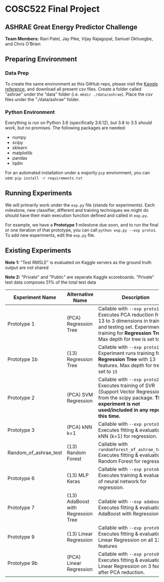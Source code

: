 # COSC522 Final Project
## ASHRAE Great Energy Predictor Challenge

**Team Members:** Ravi Patel, Jay Pike, Vijay Rajagopal, Samuel Okhuegbe, and Chris O’Brien

## Preparing Environment

### Data Prep

To create the same environment as this GitHub repo, please visit the [Kaggle reference](https://www.kaggle.com/c/ashrae-energy-prediction/data?select=train.csv), and download all present csv files. Create a folder called "ashrae" under the "data" folder (i.e. `mkdir ./data/ashrae`). Place the csv files under the "./data/ashrae" folder.

### Python Environment

Everything is run on Python 3.6 (specifically 3.6.12), but 3.8 to 3.5 _should_ work, but no promises. The following packages are needed:

* numpy
* scipy
* sklearn
* matplotlib
* pandas
* tqdm

For an automated installation under a majority `pip` environment, you can use: `pip install -r requirements.txt`

## Running Experiments

We will primarily work under the `exp.py` file (stands for experiments). Each milestone, new classifier, different and training techniques we might do should have their main execution function defined and called in `exp.py`. 

For example, we have a **Prototype 1** milestone due soon, and to run the final or one iteration of that prototype, you can call `python exp.py --exp proto1`. To add new experiments, edit the `exp.py` file.

## Existing Experiments

**Note 1:** "Test RMSLE" is evaluated on Kaggle servers as the ground truth output are not shared

**Note 2:** "Private" and "Public" are seperate Kaggle scoreboards. "Private" test data composes 51% of the total test data

| Experiment Name | Alternative Name  | Description | Validation RMSLE | R2 Score | Test RMSLE (Private/Public) |
| ----------- | ------------ | ----------- | ---------- | ---------- | ---------- |
| Prototype 1  |  (PCA) Regression Tree  | Callable with `--exp proto1`. Executes PCA reduction from 13 to 3 dimensions in training and testing set. Experiment runs training for **Regression Tree**. Max depth for tree is set to `15`       | 1.847 | 0.34399 | 2.439/2.215 |
| Prototype 1b  |  (13) Regression Tree  | Callable with `--exp proto1b`. Experiment runs training for **Regression Tree** with 13 features. Max depth for tree is set to `15`       | 1.337 | 0.94611 | 1.829/1.502 |
| Prototype 2 |  (PCA) SVM Regression  | Callable with `--exp proto2`. Executes training of SVR (Support Vector Regression) from the scipy package. **This experiment is not used/included in any reports at this time.**        | N/A | N/A |N/A |
| Prototype 3 |  (PCA) kNN k=1  | Callable with `--exp proto3`. Executes fitting & evaluation of kNN (k=1) for regression. | 1.5 | 0.14192 | 3.098/2.704 |
| Random_of_ashrae_test |  (13) Random Forest  | Callable with `randomforest_of_ashrae_test.py` Executes fitting & evaluation of Random Forest for regression. | 0.8 | 0.82441 | 1.758/1.363 |
| Prototype 6 |  (13) MLP Keras   | Callable with `--exp proto6`. Executes training & evaluation of neural network for regression. | 2.2 | -0.0001895 | 2.306/2.239 |
| Prototype 7 |  (13) AdaBoost with Regression Tree   | Callable with `--exp adaboost_v1`. Executes fitting & evaluation of AdaBoost with Regression Trees | 1.329 | 0.9822 | 1.873/1.491 |
| Prototype 9 |  (13) Linear Regression   | Callable with `--exp proto9`. Executes fitting & evaluation of Linear Regression on all 13 features | 3.795909891267558 | 0.0007017657329697613 | 4.340/3.792 |
| Prototype 9b |  (PCA) Linear Regression   | Callable with `--exp proto9b`. Executes fitting & evaluation of Linear Regression on 3 features after PCA reduction. | 4.156 | 0.001486 | 4.115/4.059 |